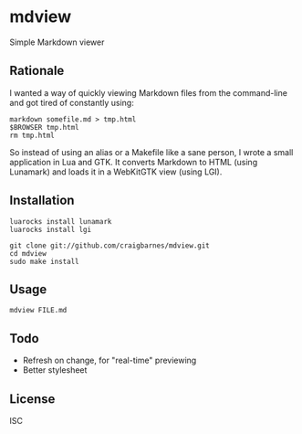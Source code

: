 mdview
======
Simple Markdown viewer

Rationale
---------

I wanted a way of quickly viewing Markdown files from the command-line
and got tired of constantly using:

    markdown somefile.md > tmp.html
    $BROWSER tmp.html
    rm tmp.html

So instead of using an alias or a Makefile like a sane person, I wrote a
small application in Lua and GTK. It converts Markdown to HTML (using
Lunamark) and loads it in a WebKitGTK view (using LGI).

Installation
------------

    luarocks install lunamark
    luarocks install lgi

    git clone git://github.com/craigbarnes/mdview.git
    cd mdview
    sudo make install

Usage
-----

    mdview FILE.md

Todo
----

* Refresh on change, for "real-time" previewing
* Better stylesheet

License
-------

ISC
